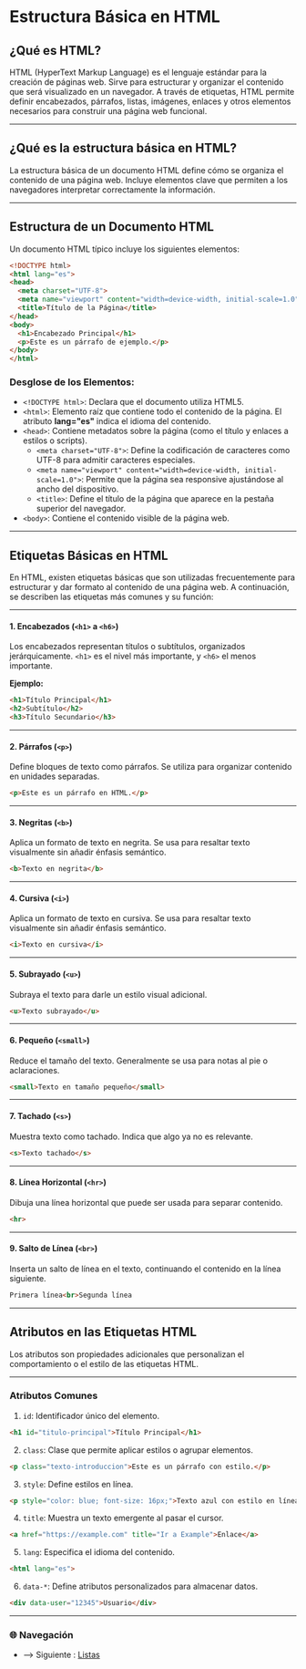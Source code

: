 # Estructura Básica en HTML

## ¿Qué es HTML?

HTML (HyperText Markup Language) es el lenguaje estándar para la creación de páginas web. Sirve para estructurar y organizar el contenido que será visualizado en un navegador. A través de etiquetas, HTML permite definir encabezados, párrafos, listas, imágenes, enlaces y otros elementos necesarios para construir una página web funcional.

---

## ¿Qué es la estructura básica en HTML?

La estructura básica de un documento HTML define cómo se organiza el contenido de una página web. Incluye elementos clave que permiten a los navegadores interpretar correctamente la información.

---

## Estructura de un Documento HTML

Un documento HTML típico incluye los siguientes elementos:

```html
<!DOCTYPE html>
<html lang="es">
<head>
  <meta charset="UTF-8">
  <meta name="viewport" content="width=device-width, initial-scale=1.0">
  <title>Título de la Página</title>
</head>
<body>
  <h1>Encabezado Principal</h1>
  <p>Este es un párrafo de ejemplo.</p>
</body>
</html>
```

### Desglose de los Elementos:

- `<!DOCTYPE html>`: Declara que el documento utiliza HTML5.
- `<html>`: Elemento raíz que contiene todo el contenido de la página. El atributo **lang="es"** indica el idioma del contenido.
- `<head>`: Contiene metadatos sobre la página (como el título y enlaces a estilos o scripts).
  - `<meta charset="UTF-8">`: Define la codificación de caracteres como UTF-8 para admitir caracteres especiales.
  - `<meta name="viewport" content="width=device-width, initial-scale=1.0">`: Permite que la página sea responsive ajustándose al ancho del dispositivo.
  - `<title>`: Define el título de la página que aparece en la pestaña superior del navegador.
- `<body>`: Contiene el contenido visible de la página web.

---

## Etiquetas Básicas en HTML

En HTML, existen etiquetas básicas que son utilizadas frecuentemente para estructurar y dar formato al contenido de una página web. A continuación, se describen las etiquetas más comunes y su función:

---

#### **1. Encabezados (`<h1>` a `<h6>`)**

Los encabezados representan títulos o subtítulos, organizados jerárquicamente. `<h1>` es el nivel más importante, y `<h6>` el menos importante.

**Ejemplo:**
```html
<h1>Título Principal</h1>
<h2>Subtítulo</h2>
<h3>Título Secundario</h3>
```

---

#### **2. Párrafos (`<p>`)**

Define bloques de texto como párrafos. Se utiliza para organizar contenido en unidades separadas.

```html
<p>Este es un párrafo en HTML.</p>
```

---

#### **3. Negritas (`<b>`)**

Aplica un formato de texto en negrita. Se usa para resaltar texto visualmente sin añadir énfasis semántico.

```html
<b>Texto en negrita</b>
```

---

#### **4. Cursiva (`<i>`)**

Aplica un formato de texto en cursiva. Se usa para resaltar texto visualmente sin añadir énfasis semántico.

```html
<i>Texto en cursiva</i>
```

---

#### **5. Subrayado (`<u>`)**

Subraya el texto para darle un estilo visual adicional.

```html
<u>Texto subrayado</u>
```

---

#### **6. Pequeño (`<small>`)**

Reduce el tamaño del texto. Generalmente se usa para notas al pie o aclaraciones.

```html
<small>Texto en tamaño pequeño</small>
```

---

#### **7. Tachado (`<s>`)**

Muestra texto como tachado. Indica que algo ya no es relevante.

```html
<s>Texto tachado</s>
```

---

#### **8. Línea Horizontal (`<hr>`)**

Dibuja una línea horizontal que puede ser usada para separar contenido.

```html
<hr>
```

---

#### **9. Salto de Línea (`<br>`)**

Inserta un salto de línea en el texto, continuando el contenido en la línea siguiente.

```html
Primera línea<br>Segunda línea
```

---

## Atributos en las Etiquetas HTML

Los atributos son propiedades adicionales que personalizan el comportamiento o el estilo de las etiquetas HTML.

---

### **Atributos Comunes**

1. `id`: Identificador único del elemento.

```html
<h1 id="titulo-principal">Título Principal</h1>
```

2. `class`: Clase que permite aplicar estilos o agrupar elementos.

```html
<p class="texto-introduccion">Este es un párrafo con estilo.</p>
```

3. `style`: Define estilos en línea.

```html
<p style="color: blue; font-size: 16px;">Texto azul con estilo en línea.</p>
```

4. `title`: Muestra un texto emergente al pasar el cursor.

```html
<a href="https://example.com" title="Ir a Example">Enlace</a>
```

5. `lang`: Especifica el idioma del contenido.

```html
<html lang="es">
```

6. `data-*`: Define atributos personalizados para almacenar datos.

```html
<div data-user="12345">Usuario</div>
```

---

### 🌐 Navegación

- --> Siguiente : [Listas](Listas.md)
